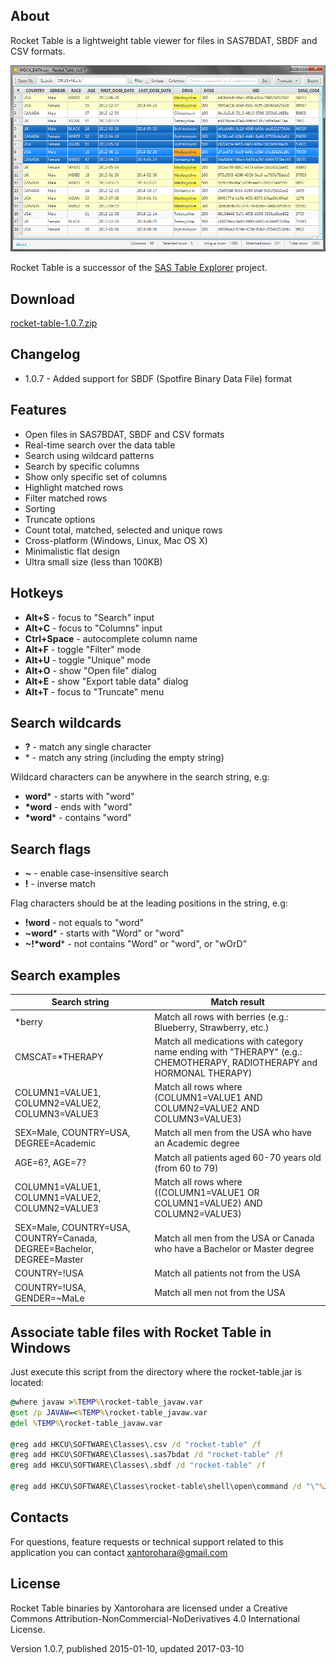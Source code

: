 ## About
Rocket Table is a lightweight table viewer for files in SAS7BDAT, SBDF and CSV formats.

![Rocket Table screenshot](screenshot.png)

Rocket Table is a successor of the [SAS Table Explorer](https://github.com/xantorohara/sas-table-explorer) project.

## Download
[rocket-table-1.0.7.zip](rocket-table-1.0.7.zip)

## Changelog
* 1.0.7 - Added support for SBDF (Spotfire Binary Data File) format

## Features
* Open files in SAS7BDAT, SBDF and CSV formats
* Real-time search over the data table
* Search using wildcard patterns
* Search by specific columns
* Show only specific set of columns
* Highlight matched rows
* Filter matched rows
* Sorting
* Truncate options
* Count total, matched, selected and unique rows
* Cross-platform (Windows, Linux, Mac OS X)
* Minimalistic flat design
* Ultra small size (less than 100KB)

## Hotkeys

* **Alt+S** - focus to "Search" input
* **Alt+C** - focus to "Columns" input
* **Ctrl+Space** - autocomplete column name
* **Alt+F** - toggle "Filter" mode
* **Alt+U** - toggle "Unique" mode
* **Alt+O** - show "Open file" dialog
* **Alt+E** - show "Export table data" dialog
* **Alt+T** - focus to "Truncate" menu

## Search wildcards
* **?** -  match any single character
* \* -  match any string (including the empty string)

Wildcard characters can be anywhere in the search string, e.g:

* **word*** -  starts with "word"
* **\*word** -  ends with "word"
* **\*word*** -  contains "word"


## Search flags
* **~** - enable case-insensitive search
* **!** - inverse match

Flag characters should be at the leading positions in the string, e.g:

* **!word** - not equals to "word"
* **~word*** - starts with "Word" or "word"
* **~!\*word*** - not contains "Word" or "word", or "wOrD"


## Search examples
| Search string | Match result |
|---|---|
| *berry | Match all rows with berries (e.g.: Blueberry, Strawberry, etc.) |
| CMSCAT=*THERAPY | Match all medications with category name ending with "THERAPY" (e.g.: CHEMOTHERAPY, RADIOTHERAPY and HORMONAL THERAPY) |
| COLUMN1=VALUE1, COLUMN2=VALUE2, COLUMN3=VALUE3 | Match all rows where (COLUMN1=VALUE1 AND COLUMN2=VALUE2 AND COLUMN3=VALUE3) |
| SEX=Male, COUNTRY=USA, DEGREE=Academic | Match all men from the USA who have an Academic degree |
| AGE=6?, AGE=7? | Match all patients aged 60-70 years old (from 60 to 79) |
| COLUMN1=VALUE1, COLUMN1=VALUE2, COLUMN2=VALUE3 | Match all rows where ((COLUMN1=VALUE1 OR COLUMN1=VALUE2) AND COLUMN2=VALUE3) |
| SEX=Male, COUNTRY=USA, COUNTRY=Canada, DEGREE=Bachelor, DEGREE=Master | Match all men from the USA or Canada who have a Bachelor or Master degree |
| COUNTRY=!USA | Match all patients not from the USA |
| COUNTRY=!USA, GENDER=~MaLe | Match all men not from the USA |

## Associate table files with Rocket Table in Windows

Just execute this script from the directory where the rocket-table.jar is located:

```cmd
@where javaw >%TEMP%\rocket-table_javaw.var
@set /p JAVAW=<%TEMP%\rocket-table_javaw.var
@del %TEMP%\rocket-table_javaw.var

@reg add HKCU\SOFTWARE\Classes\.csv /d "rocket-table" /f
@reg add HKCU\SOFTWARE\Classes\.sas7bdat /d "rocket-table" /f
@reg add HKCU\SOFTWARE\Classes\.sbdf /d "rocket-table" /f

@reg add HKCU\SOFTWARE\Classes\rocket-table\shell\open\command /d "\"%JAVAW%\" -jar \"%~dp0rocket-table.jar\" \"%%1\"" /f
```

## Contacts
For questions, feature requests or technical support related to this application you can contact
[xantorohara@gmail.com](mailto:xantorohara@gmail.com)

## License

Rocket Table binaries by Xantorohara are licensed under a
Creative Commons Attribution-NonCommercial-NoDerivatives 4.0 International License.

Version 1.0.7, published 2015-01-10, updated 2017-03-10

